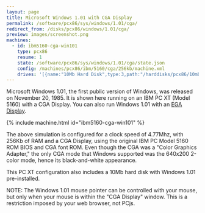 ```yaml
---
layout: page
title: Microsoft Windows 1.01 with CGA Display
permalink: /software/pcx86/sys/windows/1.01/cga/
redirect_from: /disks/pcx86/windows/1.01/cga/
preview: images/screenshot.png
machines:
  - id: ibm5160-cga-win101
    type: pcx86
    resume: 1
    state: /software/pcx86/sys/windows/1.01/cga/state.json
    config: /machines/pcx86/ibm/5160/cga/256kb/machine.xml
    drives: '[{name:"10Mb Hard Disk",type:3,path:"/harddisks/pcx86/10mb/PCDOS200-WIN101-CGA.json"}]'
---
```


Microsoft Windows 1.01, the first public version of Windows, was released on November 20, 1985.
It is shown here running on an IBM PC XT (Model 5160) with a CGA Display.  You can also run Windows 1.01
with an [EGA Display](/software/pcx86/sys/windows/1.01/ega/).

{% include machine.html id="ibm5160-cga-win101" %}

The above simulation is configured for a clock speed of 4.77Mhz, with 256Kb of RAM and a CGA Display,
using the original IBM PC Model 5160 ROM BIOS and CGA font ROM.  Even though the CGA was a "Color Graphics Adapter,"
the only CGA mode that Windows supported was the 640x200 2-color mode, hence its black-and-white appearance.

This PC XT configuration also includes a 10Mb hard disk with Windows 1.01 pre-installed.

NOTE: The Windows 1.01 mouse pointer can be controlled with your mouse, but only when your mouse is
within the "CGA Display" window. This is a restriction imposed by your web browser, not PCjs.

